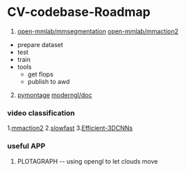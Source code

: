 # CV-codebase-Roadmap

1. [open-mmlab/mmsegmentation](https://github.com/open-mmlab/mmsegmentation) [open-mmlab/mmaction2](https://github.com/open-mmlab/mmaction2)
- prepare dataset
- test
- train
- tools
  - get flops
  - publish to awd

2. [pymontage](https://github.com/xndcn/pymontage) [moderngl/doc](https://moderngl.readthedocs.io/en/latest/)

### video classification
1.[mmaction2](https://github.com/open-mmlab/mmaction2)
2.[slowfast](https://github.com/facebookresearch/SlowFast)
3.[Efficient-3DCNNs](https://github.com/okankop/Efficient-3DCNNs)

### useful APP
1. PLOTAGRAPH -- using opengl to let clouds move

